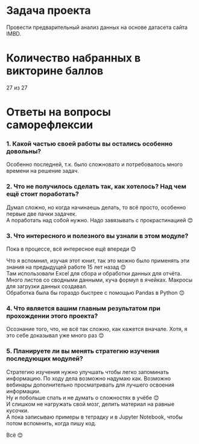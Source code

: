 ﻿# Задача проекта
Провести предварительный анализ данных на основе датасета сайта IMBD.

# Количество набранных в викторине баллов
27 из 27

# Ответы на вопросы саморефлексии
### 1. Какой частью своей работы вы остались особенно довольны?
Особенно последней, т.к. было сложновато и потребовалось много времени на решение задач.

### 2. Что не получилось сделать так, как хотелось? Над чем ещё стоит поработать?
Думал сложно, но когда начинаешь делать, то всё просто, особенно первые две пачки задачек.\
А поработать над собой нужно. Надо завязывать с прокрастинацией 😊

### 3. Что интересного и полезного вы узнали в этом модуле?
Пока в процессе, всё интересное ещё впереди 😊

Что я вспомнил, изучая этот юнит, так это можно было применять эти знания на предыдущей работе 15 лет назад 😊\
Там использовали Excel для сбора и обработки данных для отчёта. 
Много листов со сводными данными, куча формул в ячейках. Макросы для загрузки данных создавал.\
Обработка была бы гораздо быстрее с помощью Pandas в Python 😊

### 4. Что является вашим главным результатом при прохождении этого проекта?
Осознание того, что, не всё так сложно, как кажется вначале. Хотя, я это себе доказывал уже много раз 😊

### 5. Планируете ли вы менять стратегию изучения последующих модулей?
Стратегию изучения нужно улучшать чтобы легко запоминать информацию. По ходу дела возможно надумаю как.
Возможно вебинары дополнительно просматривать для лучшего освоения информации.\
Ну и побольше спать и не думать о сложностях в учёбе 😊\
И слишком не нагружать свой мозг, делить материал на равные кусочки.\
А пока записываю примеры в тетрадку и в Jupyter Notebook, чтобы потом вспомнить, когда пишу код.

Всё 😊